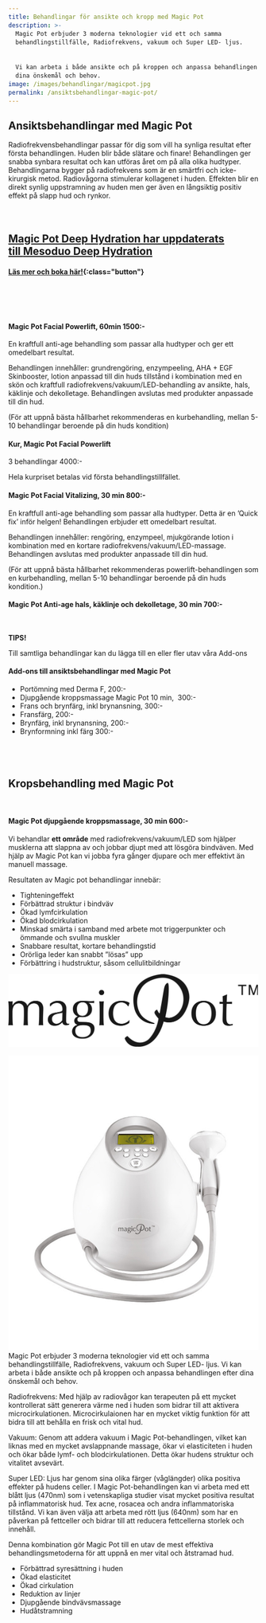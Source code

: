 ```yaml
---
title: Behandlingar för ansikte och kropp med Magic Pot
description: >-
  Magic Pot erbjuder 3 moderna teknologier vid ett och samma
  behandlingstillfälle, Radiofrekvens, vakuum och Super LED- ljus.


  Vi kan arbeta i både ansikte och på kroppen och anpassa behandlingen efter
  dina önskemål och behov.
image: /images/behandlingar/magicpot.jpg
permalink: /ansiktsbehandlingar-magic-pot/
---
```


## Ansiktsbehandlingar med Magic Pot

Radiofrekvensbehandlingar passar för dig som vill ha synliga resultat efter första behandlingen. Huden blir b&aring;de slätare och finare\! Behandlingen ger snabba synbara resultat och kan utföras &aring;ret om p&aring; alla olika hudtyper. Behandlingarna bygger p&aring; radiofrekvens som är en smärtfri och icke-kirurgisk metod. Radiov&aring;gorna stimulerar kollagenet i huden. Effekten blir en direkt synlig uppstramning av huden men ger även en l&aring;ngsiktig positiv effekt p&aring; slapp hud och rynkor.

#### &nbsp;

## [Magic Pot Deep Hydration har uppdaterats till&nbsp;**Mesoduo Deep Hydration**](/behandlingar/mesoduo/)

#### [Läs mer och boka här\!](/behandlingar/mesoduo/){:class="button"}

#### &nbsp;

#### &nbsp;

#### Magic Pot Facial Powerlift, 60min 1500:-

En kraftfull anti-age behandling som passar alla hudtyper och ger ett omedelbart resultat.&nbsp;

Behandlingen inneh&aring;ller: grundrengöring, enzympeeling, AHA + EGF Skinbooster, lotion anpassad till din huds tillst&aring;nd i kombination med en skön och kraftfull radiofrekvens/vakuum/LED-behandling av ansikte, hals, käklinje och dekolletage. Behandlingen avslutas med produkter anpassade till din hud.

(För att uppn&aring; bästa h&aring;llbarhet rekommenderas en kurbehandling, mellan 5-10 behandlingar beroende p&aring; din huds kondition)

#### Kur, Magic Pot Facial Powerlift

3 behandlingar 4000:-

Hela kurpriset betalas vid första behandlingstillfället.

#### Magic Pot Facial Vitalizing, 30 min 800:-

En kraftfull anti-age behandling som passar alla hudtyper. Detta är en ’Quick fix’ inför helgen\! Behandlingen erbjuder ett omedelbart resultat.

Behandlingen inneh&aring;ller: rengöring, enzympeel, mjukgörande lotion i kombination med en kortare radiofrekvens/vakuum/LED-massage. Behandlingen avslutas med produkter anpassade till din hud.

(För att uppn&aring; bästa h&aring;llbarhet rekommenderas powerlift-behandlingen som en kurbehandling, mellan 5-10 behandlingar beroende p&aring; din huds kondition.)

#### Magic Pot Anti-age hals, käklinje och dekolletage, 30 min 700:-

&nbsp;

**TIPS\!**

Till samtliga behandlingar kan du lägga till en eller fler utav v&aring;ra Add-ons

#### Add-ons till ansiktsbehandlingar med Magic Pot&nbsp;

* Portömning med Derma F, 200:-
* Djupg&aring;ende kroppsmassage Magic Pot 10 min,&nbsp; 300:-
* Frans och brynfärg, inkl brynansning, 300:-
* Fransfärg, 200:-
* Brynfärg, inkl brynansning, 200:-
* Brynformning inkl färg 300:-

## &nbsp;

## Kropsbehandling med Magic Pot

&nbsp;

#### **Magic Pot djupg&aring;ende kroppsmassage, 30 min 600:-**

Vi behandlar **ett omr&aring;de** med radiofrekvens/vakuum/LED som hjälper musklerna att slappna av och jobbar djupt med att lösgöra bindväven. Med hjälp av Magic Pot kan vi jobba fyra g&aring;nger djupare och mer effektivt än manuell massage.

Resultaten av Magic pot behandlingar innebär:

* Tighteningeffekt
* Förbättrad struktur i bindväv
* Ökad lymfcirkulation
* Ökad blodcirkulation
* Minskad smärta i samband med arbete mot triggerpunkter och ömmande och svullna muskler
* Snabbare resultat, kortare behandlingstid
* Orörliga leder kan snabbt ”lösas” upp
* Förbättring i hudstruktur, s&aring;som cellulitbildningar

![16A67B44-1972-4BA5-BF31-1327F80827DC](/images/arkivbilder/16a67b44-1972-4ba5-bf31-1327f80827dc.png?w=300)

![6AD3F1F2-8EDE-4649-B20B-CD235D480554](/images/arkivbilder/6ad3f1f2-8ede-4649-b20b-cd235d480554.jpeg?w=510) Magic Pot erbjuder 3 moderna teknologier vid ett och samma behandlingstillfälle, Radiofrekvens, vakuum och Super LED- ljus. Vi kan arbeta i b&aring;de ansikte och p&aring; kroppen och anpassa behandlingen efter dina önskem&aring;l och behov.

Radiofrekvens: Med hjälp av radiov&aring;gor kan terapeuten p&aring; ett mycket kontrollerat sätt generera värme ned i huden som bidrar till att aktivera microcirkulationen. Microcirkulaionen har en mycket viktig funktion för att bidra till att beh&aring;lla en frisk och vital hud.

Vakuum: Genom att addera vakuum i Magic Pot-behandlingen, vilket kan liknas med en mycket avslappnande massage, ökar vi elasticiteten i huden och ökar b&aring;de lymf- och blodcirkulationen. Detta ökar hudens struktur och vitalitet avsevärt.

Super LED: Ljus har genom sina olika färger (v&aring;glängder) olika positiva effekter p&aring; hudens celler. I Magic Pot-behandlingen kan vi arbeta med ett bl&aring;tt ljus (470nm) som i vetenskapliga studier visat mycket positiva resultat p&aring; inflammatorisk hud. Tex acne, rosacea och andra inflammatoriska tillst&aring;nd. Vi kan även välja att arbeta med rött ljus (640nm) som har en p&aring;verkan p&aring; fettceller och bidrar till att reducera fettcellerna storlek och inneh&aring;ll.

Denna kombination gör Magic Pot till en utav de mest effektiva behandlingsmetoderna för att uppn&aring; en mer vital och &aring;tstramad hud.

* Förbättrad syresättning i huden
* Ökad elasticitet
* Ökad cirkulation
* Reduktion av linjer
* Djupg&aring;ende bindvävsmassage
* Hud&aring;tstramning